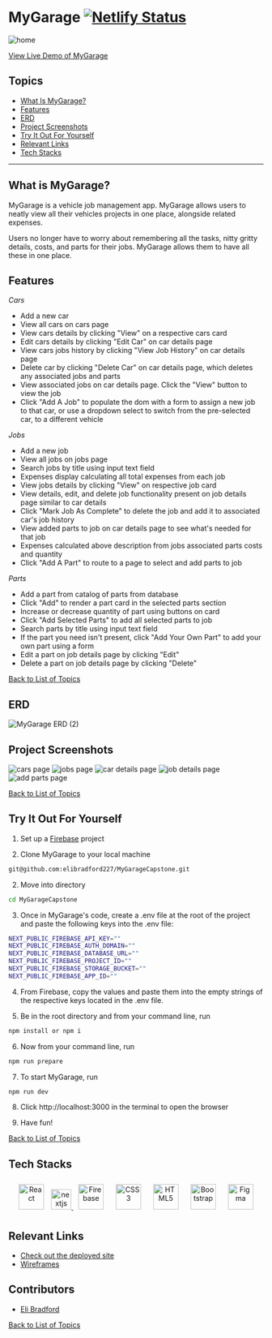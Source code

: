 # MyGarage [![Netlify Status](https://api.netlify.com/api/v1/badges/cb42cf0f-cd68-4a00-8340-3cbc8e186990/deploy-status)](https://app.netlify.com/sites/mygarageapp/deploys)

![home](https://github.com/elibradford227/MyGarageCapstone/assets/114545170/5d0a6e2e-a6f5-4782-a935-eaa230b8e7c0)

[View Live Demo of MyGarage](https://mygarageapp.netlify.app/)

## Topics
- [What Is MyGarage?](#what-is-mygarage)
- [Features](#features)
- [ERD](#erd)
- [Project Screenshots](#project-screenshots)
- [Try It Out For Yourself](#try-it-out-for-yourself)
- [Relevant Links](#relevant-links)
- [Tech Stacks](#tech-stacks)
___
## What is MyGarage?
MyGarage is a vehicle job management app. MyGarage allows users to neatly view all their vehicles projects in one place, alongside related expenses.

Users no longer have to worry about remembering all the tasks, nitty gritty details, costs, and parts for their jobs. MyGarage allows them to have all these in one place.

## Features

<em>Cars</em>
- Add a new car
- View all cars on cars page
- View cars details by clicking "View" on a respective cars card
- Edit cars details by clicking "Edit Car" on car details page
- View cars jobs history by clicking "View Job History" on car details page
- Delete car by clicking "Delete Car" on car details page, which deletes any associated jobs and parts
- View associated jobs on car details page. Click the "View" button to view the job
- Click "Add A Job" to populate the dom with a form to assign a new job to that car, or use a dropdown select to switch from the pre-selected car, to a different vehicle

<em>Jobs</em>
- Add a new job
- View all jobs on jobs page
- Search jobs by title using input text field
- Expenses display calculating all total expenses from each job
- View jobs details by clicking "View" on respective job card
- View details, edit, and delete job functionality present on job details page similar to car details
- Click "Mark Job As Complete" to delete the job and add it to associated car's job history
- View added parts to job on car details page to see what's needed for that job
- Expenses calculated above description from jobs associated parts costs and quantity
- Click "Add A Part" to route to a page to select and add parts to job

<em>Parts</em>
- Add a part from catalog of parts from database
- Click "Add" to render a part card in the selected parts section
- Increase or decrease quantity of part using buttons on card
- Click "Add Selected Parts" to add all selected parts to job
- Search parts by title using input text field
- If the part you need isn't present, click "Add Your Own Part" to add your own part using a form
- Edit a part on job details page by clicking "Edit"
- Delete a part on job details page by clicking "Delete"

[Back to List of Topics](#topics)

## ERD

![MyGarage ERD (2)](https://github.com/elibradford227/MyGarageCapstone/assets/114545170/01adba49-906a-4a0c-931b-f3b31f969f4c)

## Project Screenshots 
![cars page](https://github.com/elibradford227/MyGarageCapstone/assets/114545170/c29914a5-b1b0-4bde-934a-155e163498cb)
![jobs page](https://github.com/elibradford227/MyGarageCapstone/assets/114545170/8f6588f7-bf8c-4d69-a366-3f16b8b22920)
![car details page](https://github.com/elibradford227/MyGarageCapstone/assets/114545170/960485b1-e9c0-4a92-8656-c985c21b0261)
![job details page](https://github.com/elibradford227/MyGarageCapstone/assets/114545170/e579ccca-0087-4e4b-9879-1795972bbdfa)
![add parts page](https://github.com/elibradford227/MyGarageCapstone/assets/114545170/d0fdbada-4d75-4d0f-9273-c4b3395be017)

[Back to List of Topics](#topics)

## Try It Out For Yourself

1. Set up a [Firebase](https://firebase.google.com/) project 

2. Clone MyGarage to your local machine
``` bash
git@github.com:elibradford227/MyGarageCapstone.git
```

2. Move into directory
``` bash
cd MyGarageCapstone
```

3. Once in MyGarage's code, create a .env file at the root of the project and paste the following keys into the .env file:
``` bash
NEXT_PUBLIC_FIREBASE_API_KEY=""
NEXT_PUBLIC_FIREBASE_AUTH_DOMAIN=""
NEXT_PUBLIC_FIREBASE_DATABASE_URL=""
NEXT_PUBLIC_FIREBASE_PROJECT_ID=""
NEXT_PUBLIC_FIREBASE_STORAGE_BUCKET=""
NEXT_PUBLIC_FIREBASE_APP_ID=""
```

4. From Firebase, copy the values and paste them into the empty strings of the respective keys located in the .env file.

5. Be in the root directory and from your command line, run
``` bash
npm install or npm i
```
6. Now from your command line, run
``` bash
npm run prepare
```
7. To start MyGarage, run
``` bash
npm run dev
```
8. Click http://localhost:3000 in the terminal to open the browser

9. Have fun!

[Back to List of Topics](#topics)

## Tech Stacks
<div align="center">  
<a href="https://reactjs.org/" target="_blank"><img style="margin: 10px" src="https://profilinator.rishav.dev/skills-assets/react-original-wordmark.svg" alt="React" height="50" /></a>  
<a href="https://nextjs.org/" target="_blank" rel="noreferrer"> <img src="https://cdn.worldvectorlogo.com/logos/nextjs-2.svg" alt="nextjs" width="40" height="40"/>
<a href="https://firebase.google.com/" target="_blank"><img style="margin: 10px" src="https://profilinator.rishav.dev/skills-assets/firebase.png" alt="Firebase" height="50" /></a> 
<a href="https://www.w3schools.com/css/" target="_blank"><img style="margin: 10px" src="https://profilinator.rishav.dev/skills-assets/css3-original-wordmark.svg" alt="CSS3" height="50" /></a>  
<a href="https://en.wikipedia.org/wiki/HTML5" target="_blank"><img style="margin: 10px" src="https://profilinator.rishav.dev/skills-assets/html5-original-wordmark.svg" alt="HTML5" height="50" /></a>  
<a href="https://getbootstrap.com/docs/3.4/javascript/" target="_blank"><img style="margin: 10px" src="https://profilinator.rishav.dev/skills-assets/bootstrap-plain.svg" alt="Bootstrap" height="50" /></a>  
<a href="https://www.figma.com/" target="_blank"><img style="margin: 10px" src="https://profilinator.rishav.dev/skills-assets/figma-icon.svg" alt="Figma" height="50" /></a>  
</div>

## Relevant Links 
- [Check out the deployed site](https://mygarageapp.netlify.app/)
- [Wireframes](https://www.figma.com/file/ZSKObONR6045JhPA1ZLQbI/MyGarage?type=design&node-id=2%3A37&mode=design&t=KTbD3tGDFSxJgd6G-1)

## Contributors
- [Eli Bradford](https://github.com/elibradford227)

[Back to List of Topics](#topics)
